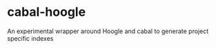 # cabal-hoogle
An experimental wrapper around Hoogle and cabal to generate project specific indexes
